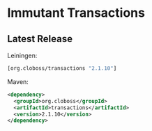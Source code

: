# Immutant Transactions

## Latest Release

Leiningen:

``` clj
[org.cloboss/transactions "2.1.10"]
```

Maven:

``` xml
<dependency>
  <groupId>org.cloboss</groupId>
  <artifactId>transactions</artifactId>
  <version>2.1.10</version>
</dependency>
```
